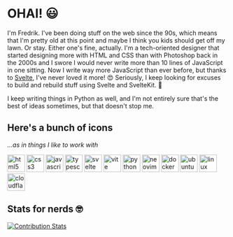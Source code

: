 # OHAI! 😃

I'm Fredrik. I've been doing stuff on the web since the 90s, which means that I'm pretty old at this point and maybe I think you kids should get off my lawn. Or stay. Either one's fine, actually. I'm a tech-oriented designer that started designing more with HTML and CSS than with Photoshop back in the 2000s and I swore I would never write more than 10 lines of JavaScript in one sitting. Now I write way more JavaScript than ever before, but thanks to [Svelte](https://svelte.dev), I've never loved it more! 😍 Seriously, I keep looking for excuses to build and rebuild stuff using Svelte and SvelteKit. 😬

I keep writing things in Python as well, and I'm not entirely sure that's the best of ideas sometimes, but that doesn't stop me.

## Here's a bunch of icons

_…as in things I like to work with_

<img alt="html5" src="https://github.com/frippz/frippz/assets/16304/167db90c-38bc-4c14-a164-dd5244e4d128" width="40" />
<img alt="css3" src="https://github.com/frippz/frippz/assets/16304/54e7fdb8-5b3e-455c-8a2e-169726c5c6dd" width="40" />
<img alt="javascript" src="https://github.com/frippz/frippz/assets/16304/55e35700-7aad-4ecc-9678-3457b2ff556d" width="40" />
<img alt="typescript" src="https://github.com/frippz/frippz/assets/16304/e59fe7bc-739f-463f-ab77-aa95c4d0e2d9" width="40" />
<img alt="svelte" src="https://github.com/frippz/frippz/assets/16304/445239ff-2db8-4aa4-bf07-8269f8e7f563" width="40" />
<img alt="vite" src="https://github.com/frippz/frippz/assets/16304/c6075aec-728c-4a39-b264-3b5f2c20ec8c" width="40" />
<img alt="python" src="https://github.com/frippz/frippz/assets/16304/84537634-0919-4cce-abb2-c9711f4cc368" width="40" />
<img alt="neovim" src="https://github.com/frippz/frippz/assets/16304/6557279e-2ef5-45d3-a0cd-78857eb3bcc6" width="40" />
<img alt="docker" src="https://github.com/frippz/frippz/assets/16304/103a75a5-bb4d-4374-9443-b805c6e586ee" width="40" />
<img alt="ubuntu" src="https://github.com/frippz/frippz/assets/16304/3adc8e59-af4a-45f4-a5e4-6a83ff61fcbc" width="40" />
<img alt="linux" src="https://github.com/frippz/frippz/assets/16304/21fe1f75-4d3d-4426-9511-2776034d802a" width="40" />
<img alt="cloudflare" src="https://github.com/frippz/frippz/assets/16304/250cc3f2-29df-4e78-8397-ddf7420b921c" width="40" />

## Stats for nerds 🤓

[![Contribution Stats](https://github-contribution-stats.vercel.app/api/?username=frippz)](https://github.com/LordDashMe/github-contribution-stats/)
